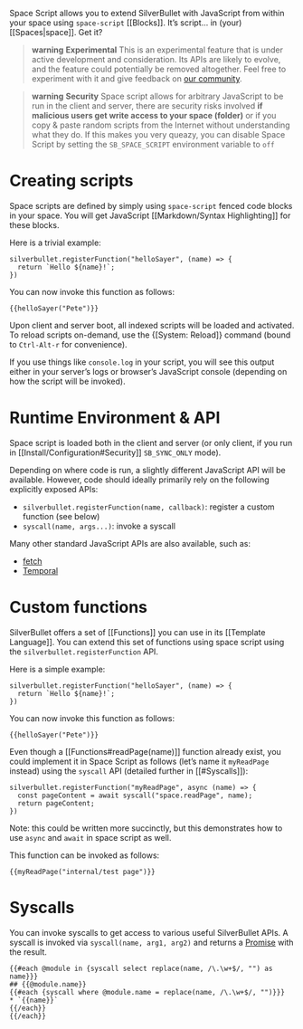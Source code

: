 Space Script allows you to extend SilverBullet with JavaScript from within your space using `space-script` [[Blocks]]. It’s script... in (your) [[Spaces|space]]. Get it?

> **warning** **Experimental**
> This is an experimental feature that is under active development and consideration. Its APIs are likely to evolve, and the feature could potentially be removed altogether. Feel free to experiment with it and give feedback on [our community](https://community.silverbullet.md/).

> **warning** **Security**
> Space script allows for arbitrary JavaScript to be run in the client and server, there are security risks involved **if malicious users get write access to your space (folder)** or if you copy & paste random scripts from the Internet without understanding what they do.
> If this makes you very queazy, you can disable Space Script by setting the `SB_SPACE_SCRIPT` environment variable to `off`

# Creating scripts
Space scripts are defined by simply using `space-script` fenced code blocks in your space. You will get JavaScript [[Markdown/Syntax Highlighting]] for these blocks.

Here is a trivial example:

```space-script
silverbullet.registerFunction("helloSayer", (name) => {
  return `Hello ${name}!`;
})
```

You can now invoke this function as follows:

```template
{{helloSayer("Pete")}}
```

Upon client and server boot, all indexed scripts will be loaded and activated. To reload scripts on-demand, use the {[System: Reload]} command (bound to `Ctrl-Alt-r` for convenience).

If you use things like `console.log` in your script, you will see this output either in your server’s logs or browser’s JavaScript console (depending on how the script will be invoked).

# Runtime Environment & API
Space script is loaded both in the client and server (or only client, if you run in [[Install/Configuration#Security]] `SB_SYNC_ONLY` mode).

Depending on where code is run, a slightly different JavaScript API will be available. However, code should ideally primarily rely on the following explicitly exposed APIs:

* `silverbullet.registerFunction(name, callback)`: register a custom function (see below)
* `syscall(name, args...)`: invoke a syscall

Many other standard JavaScript APIs are also available, such as:

* [fetch](https://developer.mozilla.org/en-US/docs/Web/API/Fetch_API)
* [Temporal](https://tc39.es/proposal-temporal/docs/)

# Custom functions
SilverBullet offers a set of [[Functions]] you can use in its [[Template Language]]. You can extend this set of functions using space script using the `silverbullet.registerFunction` API.

Here is a simple example:

```space-script
silverbullet.registerFunction("helloSayer", (name) => {
  return `Hello ${name}!`;
})
```

You can now invoke this function as follows:

```template
{{helloSayer("Pete")}}
```

Even though a [[Functions#readPage(name)]] function already exist, you could implement it in Space Script as follows (let’s name it `myReadPage` instead) using the `syscall` API (detailed further in [[#Syscalls]]):

```space-script
silverbullet.registerFunction("myReadPage", async (name) => {
  const pageContent = await syscall("space.readPage", name);
  return pageContent;
})
```

Note: this could be written more succinctly, but this demonstrates how to use `async` and `await` in space script as well.

This function can be invoked as follows:

```template
{{myReadPage("internal/test page")}}
```

# Syscalls
You can invoke syscalls to get access to various useful SilverBullet APIs. A syscall is invoked via `syscall(name, arg1, arg2)` and returns a [Promise](https://developer.mozilla.org/en-US/docs/Web/JavaScript/Reference/Global_Objects/Promise) with the result.

```template
{{#each @module in {syscall select replace(name, /\.\w+$/, "") as name}}}
## {{@module.name}}
{{#each {syscall where @module.name = replace(name, /\.\w+$/, "")}}}
* `{{name}}`
{{/each}}
{{/each}}
```
